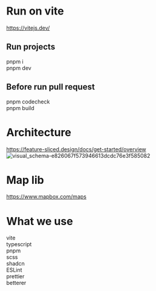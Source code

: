 # Run on vite
https://vitejs.dev/

## Run projects
   pnpm i \
   pnpm dev

 
## Before run pull request
   pnpm codecheck \
   pnpm build

# Architecture
   https://feature-sliced.design/docs/get-started/overview
   ![visual_schema-e826067f573946613dcdc76e3f585082](https://github.com/Way-Flare/dagestan-frontend/assets/82215299/dc36960f-d3ba-4dad-befb-f4557f508202)

# Map lib
  https://www.mapbox.com/maps

# What we use
  vite \
  typescript \
  pnpm \
  scss \
  shadcn \
  ESLint \
  prettier \
  betterer
